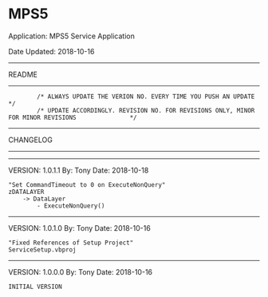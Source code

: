 # MPS5
Application: MPS5 Service Application

Date Updated: 2018-10-16

**************************************************************************************
README
**************************************************************************************
			/* ALWAYS UPDATE THE VERION NO. EVERY TIME YOU PUSH AN UPDATE 									*/	
			/* UPDATE ACCORDINGLY. REVISION NO. FOR REVISIONS ONLY, MINOR FOR MINOR REVISIONS				*/

**************************************************************************************
CHANGELOG
**************************************************************************************
------------------------------------------------------------------------------------------------------------------------------
VERSION: 1.0.1.1
By: Tony
Date: 2018-10-18

	"Set CommandTimeout to 0 on ExecuteNonQuery"
	zDATALAYER
		-> DataLayer
			- ExecuteNonQuery()
	
------------------------------------------------------------------------------------------------------------------------------
VERSION: 1.0.1.0
By: Tony
Date: 2018-10-16

	"Fixed References of Setup Project"
	ServiceSetup.vbproj
	
------------------------------------------------------------------------------------------------------------------------------
VERSION: 1.0.0.0
By: Tony
Date: 2018-10-16

	INITIAL VERSION